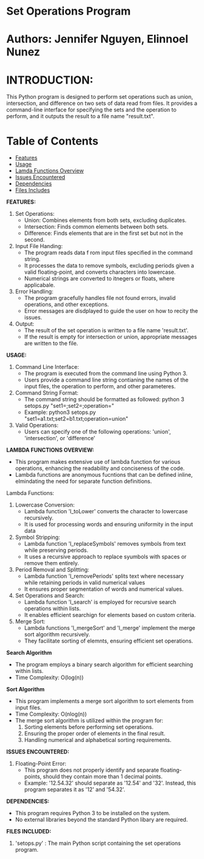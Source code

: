 # Set Operations Program

# Authors: Jennifer Nguyen, Elinnoel Nunez

# INTRODUCTION:
This Python program is designed to perform set operations such as union, intersection, and difference on two
sets of data read from files. It provides a command-line interface for specifying the sets and the operation
to perform, and it outputs the result to a file name "result.txt".

# Table of Contents
- [Features](#FEATURES)
- [Usage](#USAGE)
- [Lamda Functions Overview](#LAMDA-FUNCTION-OVERVIEW)
- [Issues Encountered](#ISSUE-ENCOUNTERED)
- [Dependencies](#DEPENDENCIES)
- [Files Includes](#FILES-INCLUDED)


**FEATURES:**
1. Set Operations:
    * Union: Combines elements from both sets, excluding duplicates.
    * Intersection: Finds common elements between both sets.
    * Difference: Finds elements that are in the first set but not in the second.
2. Input File Handing:
    * The program reads data f rom input files specified in the command string.
    * It processes the data to remove symbols, excluding periods given a valid floating-point, and converts
    characters into lowercase.
    * Numerical strings are converted to itnegers or floats, where applicabale.
3. Error Handling:
    * The program gracefully handles file not found errors, invalid operations, and other exceptions.
    * Error messages are disdplayed to guide the user on how to recity the issues.
4. Output:
    * The result of the set operation is written to a file name 'result.txt'.
    * If the result is empty for intersection or union, appropriate messages are written to the file.

**USAGE:**
1. Command Line Interface:
    * The program is executed from the command line using Python 3.
    * Users provide a command line string contianing the names of the input files, the operation to
    perform, and other parameteres.
2. Command String Format:
    * The command string should be formatted as followed: 
    python 3 setops.py "set1=<filename>;set2=<filename>;operation=<operation>"
    * Example: python3 setops.py "set1=a1.txt;set2=b1.txt;operation=union"
3. Valid Operations:
    * Users can specify one of the following operations: 'union', 'intersection', or 'difference'

**LAMBDA FUNCTIONS OVERVIEW:**
* This program makes extensive use of lambda function for various operations, enhancing the readability
and conciseness of the code.
* Lambda functions are anonymous fucntions that can be defined inline, elmindating the need for separate
function definitions.

Lambda Functions: 
1. Lowercase Conversion:
    * Lambda function 'l_toLower' converts the character to lowercase recursively.
    * It is used for processing words and ensuring uniformity in the input data
2. Symbol Stripping:
    * Lambda function 'l_replaceSymbols' removes symbols from text while preserving periods.
    * It uses a recursive approach to replace syumbols with spaces or remove them entirely.
3. Period Removal and Splitting:
    * Lambda function 'l_removePeriods' splits text where necessary while retaining periods in valid
    numerical values
    * It ensures proper segmentation of words and numerical values.
4. Set Operations and Search:
    * Lambda function 'l_search' is employed for recursive search operations within lists.
    * It enables efficient searchign for elements based on custom criteria.
5. Merge Sort: 
    * Lambda functions 'l_mergeSort' and 'l_merge' implement the merge sort algorithm recursively.
    * They  facilitate sorting of elemnts, ensuring efficient set operations.

**Search Algorithm**
* The program employs a binary search algorithm for efficient searching within lists. 
* Time Complexity: O(log(n))

**Sort Algorithm**
* This program implements a merge sort algorithm to sort elements from input files.
* Time Complexity: O(nlog(n))
* The merge sort algorithm is utilized within the program for:
    1. Sorting elements before performing set operations.
    2. Ensuring the proper order of elements in the final result.
    3. Handling numerical and alphabetical sorting requirements.

**ISSUES ENCOUNTERED:**
1. Floating-Point Error:
    * This program does not properly identify and separate floating-points, should they contain more than 1
    decimal points.
    * Example: '12.54.32' should separate as '12.54' and '32'. Instead, this program separates it as '12'
    and '54.32'.

**DEPENDENCIES:**
* This program requires Python 3 to be installed on the system.
* No external libraries beyond the standard Python libary are required.

**FILES INCLUDED:**
1. 'setops.py' : The main Python script containing the set operations program.

